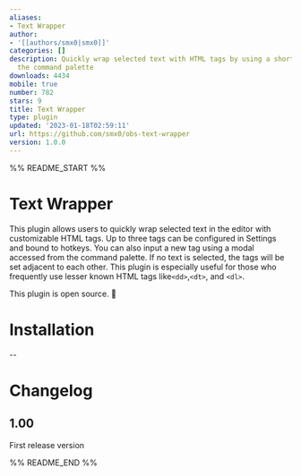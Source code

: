 ```yaml
---
aliases:
- Text Wrapper
author:
- '[[authors/smx0|smx0]]'
categories: []
description: Quickly wrap selected text with HTML tags by using a shortcut or from
  the command palette
downloads: 4434
mobile: true
number: 782
stars: 9
title: Text Wrapper
type: plugin
updated: '2023-01-18T02:59:11'
url: https://github.com/smx0/obs-text-wrapper
version: 1.0.0
---
```


%% README_START %%

# Text Wrapper

This plugin allows users to quickly wrap selected text in the editor with customizable HTML tags. Up to three tags can be configured in Settings and bound to hotkeys. You can also input a new tag using a modal accessed from the command palette. If no text is selected, the tags will be set adjacent to each other. This plugin is especially useful for those who frequently use lesser known HTML tags like`<dd>`,`<dt>`, and `<dl>`. 

This plugin is open source. 🎉

# Installation 
--

# Changelog 
## 1.00
First release version


%% README_END %%